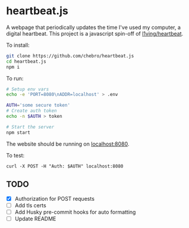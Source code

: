 # heartbeat.js

A webpage that periodically updates the time I've used my computer, a digital heartbeat. This project is a javascript spin-off of [l1ving/heartbeat](https://github.com/l1ving/heartbeat).

To install:

```bash
git clone https://github.com/chebro/heartbeat.js
cd heartbeat.js
npm i
```

To run:

```bash
# Setup env vars
echo -e 'PORT=8080\nADDR=localhost' > .env

AUTH='some secure token'
# Create auth token
echo -n $AUTH > token

# Start the server
npm start
```

The website should be running on [localhost:8080](http://localhost:8080).

To test:

```
curl -X POST -H "Auth: $AUTH" localhost:8080
```

## TODO

- [x] Authorization for POST requests
- [ ] Add tls certs
- [ ] Add Husky pre-commit hooks for auto formatting
- [ ] Update README
